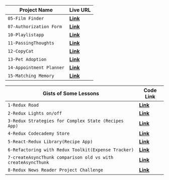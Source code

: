 | Project Name | Live URL |
| --- | --- |
| `05-Film Finder` | **[Link](https://keithrussel.github.io/Frontend-Engineering-Path/JavascriptnReact/05-FilmFinder/)** |
| `07-Authorization Form` | **[Link](https://codepen.io/keiiiiithh/pen/ExEXpQv)** |
| `10-Playlistapp` | **[Link](http://russel-jammming.surge.sh/)** |
| `11-PassingThoughts` | **[Link](http://russel-passingthoughts.surge.sh/)** |
| `12-CopyCat` | **[Link](http://russel-copycat.surge.sh/)** |
| `13-Pet Adoption` | **[Link](https://russel-routing-petadoption.netlify.app/)** |
| `14-Appointment Planner` | **[Link](https://simpleappointmentplanner.netlify.app)** |
| `15-Matching Memory` | **[Link](https://redux-matching-memory.netlify.app/)** |


| Gists of Some Lessons | Code Link |
| --- | --- |
| `1-Redux Road` | **[Link](https://gist.github.com/codecademydev/1cf8a159d792aad426fb3b5da9396d1c)** |
| `2-Redux Lights on/off` | **[Link](https://gist.github.com/427ca53e2ec2fb2e9c0d8ace8c54697a)** |
| `3-Redux Strategies for Complex State (Recipes App) ` | **[Link](https://gist.github.com/codecademydev/35bfdf9acd8370193d93c43d66986e73)** |
| `4-Redux Codecademy Store` | **[Link](https://gist.github.com/codecademydev/51aba28c7326151708fb333d12d43dce)** |
| `5-React-Redux Library(Recipe App)` | **[Link](https://gist.github.com/codecademydev/4534eb9a35b44228e4de3a23ebf079c7)** |
| `6-Refactoring with Redux Toolkit(Expense Tracker)` | **[Link](https://gist.github.com/codecademydev/482336f1b12e542dc7b977e5d8d17c90)** |
| `7-createAsyncThunk comparison old vs with createAsyncThunk` | **[Link](https://gist.github.com/cbcfbfae923391902499ed6b75d418ca)** |
| `8-Redux News Reader Project Challenge` | **[Link](https://gist.github.com/codecademydev/f94b8aad7f3fe3775ee03f8b3bf4c2cf)** |
